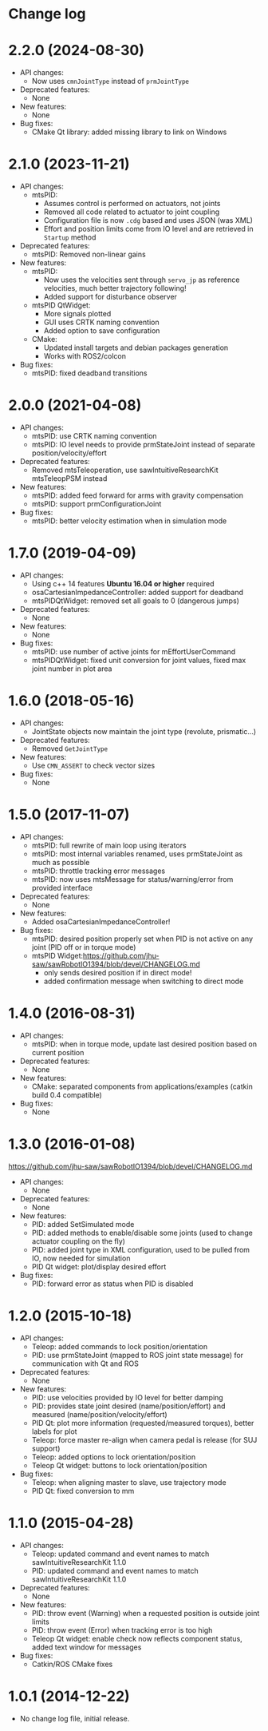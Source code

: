 Change log
==========

2.2.0 (2024-08-30)
==================

* API changes:
  * Now uses `cmnJointType` instead of `prmJointType`
* Deprecated features:
  * None
* New features:
  * None
* Bug fixes:
  * CMake Qt library: added missing library to link on Windows

2.1.0 (2023-11-21)
==================

* API changes:
  * mtsPID:
    * Assumes control is performed on actuators, not joints
    * Removed all code related to actuator to joint coupling
    * Configuration file is now `.cdg` based and uses JSON (was XML)
    * Effort and position limits come from IO level and are retrieved in `Startup` method
* Deprecated features:
  * mtsPID: Removed non-linear gains
* New features:
  * mtsPID:
    * Now uses the velocities sent through `servo_jp` as reference velocities, much better trajectory following!
    * Added support for disturbance observer
  * mtsPID QtWidget:
    * More signals plotted
    * GUI uses CRTK naming convention
    * Added option to save configuration
  * CMake:
    * Updated install targets and debian packages generation
    * Works with ROS2/colcon
* Bug fixes:
  * mtsPID: fixed deadband transitions

2.0.0 (2021-04-08)
==================

* API changes:
  * mtsPID: use CRTK naming convention
  * mtsPID: IO level needs to provide prmStateJoint instead of separate position/velocity/effort
* Deprecated features:
  * Removed mtsTeleoperation, use sawIntuitiveResearchKit mtsTeleopPSM instead
* New features:
  * mtsPID: added feed forward for arms with gravity compensation
  * mtsPID: support prmConfigurationJoint
* Bug fixes:
  * mtsPID: better velocity estimation when in simulation mode

1.7.0 (2019-04-09)
==================

* API changes:
  * Using c++ 14 features **Ubuntu 16.04 or higher** required
  * osaCartesianImpedanceController: added support for deadband
  * mtsPIDQtWidget: removed set all goals to 0 (dangerous jumps)
* Deprecated features:
  * None
* New features:
  * None
* Bug fixes:
  * mtsPID: use number of active joints for mEffortUserCommand
  * mtsPIDQtWidget: fixed unit conversion for joint values, fixed max joint number in plot area

1.6.0 (2018-05-16)
==================

* API changes:
  * JointState objects now maintain the joint type (revolute, prismatic...)
* Deprecated features:
  * Removed `GetJointType`
* New features:
  * Use `CMN_ASSERT` to check vector sizes
* Bug fixes:
  * None

1.5.0 (2017-11-07)
==================

* API changes:
  * mtsPID: full rewrite of main loop using iterators
  * mtsPID: most internal variables renamed, uses prmStateJoint as much as possible
  * mtsPID: throttle tracking error messages
  * mtsPID: now uses mtsMessage for status/warning/error from provided interface
* Deprecated features:
  * None
* New features:
  * Added osaCartesianImpedanceController!
* Bug fixes:
  * mtsPID: desired position properly set when PID is not active on any joint (PID off or in torque mode)
  * mtsPID Widget:https://github.com/jhu-saw/sawRobotIO1394/blob/devel/CHANGELOG.md
    * only sends desired position if in direct mode!
    * added confirmation message when switching to direct mode

1.4.0 (2016-08-31)
==================

* API changes:
  * mtsPID: when in torque mode, update last desired position based on current position
* Deprecated features:
  * None
* New features:
  * CMake: separated components from applications/examples (catkin build 0.4 compatible)
* Bug fixes:
  * None

1.3.0 (2016-01-08)
==================
https://github.com/jhu-saw/sawRobotIO1394/blob/devel/CHANGELOG.md
* API changes:
  * None
* Deprecated features:
  * None
* New features:
  * PID: added SetSimulated mode
  * PID: added methods to enable/disable some joints (used to change actuator coupling on the fly)
  * PID: added joint type in XML configuration, used to be pulled from IO, now needed for simulation
  * PID Qt widget: plot/display desired effort
* Bug fixes:
  * PID: forward error as status when PID is disabled

1.2.0 (2015-10-18)
==================

* API changes:
  * Teleop: added commands to lock position/orientation
  * PID: use prmStateJoint (mapped to ROS joint state message) for communication with Qt and ROS
* Deprecated features:
  * None
* New features:
  * PID: use velocities provided by IO level for better damping
  * PID: provides state joint desired (name/position/effort) and measured (name/position/velocity/effort)
  * PID Qt: plot more information (requested/measured torques), better labels for plot
  * Teleop: force master re-align when camera pedal is release (for SUJ support)
  * Teleop: added options to lock orientation/position
  * Teleop Qt widget: buttons to lock orientation/position
* Bug fixes:
  * Teleop: when aligning master to slave, use trajectory mode
  * PID Qt: fixed conversion to mm

1.1.0 (2015-04-28)
==================

* API changes:
  * Teleop: updated command and event names to match sawIntuitiveResearchKit 1.1.0
  * PID: updated command and event names to match sawIntuitiveResearchKit 1.1.0
* Deprecated features:
  * None
* New features:
  * PID: throw event (Warning) when a requested position is outside joint limits
  * PID: throw event (Error) when tracking error is too high
  * Teleop Qt widget: enable check now reflects component status, added text window for messages
* Bug fixes:
  * Catkin/ROS CMake fixes


1.0.1 (2014-12-22)
==================

* No change log file, initial release.
